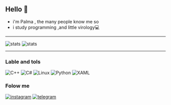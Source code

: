 
## Hello 👋
- i'm Palma , the many people know me so
- i study programming ,and little virology💻

---
![stats](https://github-readme-stats.vercel.app/api?username=PalmaLuv&show_icons=true&bg_color=360,000000,540543,ff008c&hide_border=true&text_color=d9c7d1)
![stats](https://github-readme-stats.vercel.app/api/top-langs/?username=PalmaLuv&bg_color=360,ff008c,540543,000000&hide_border=true&langs_count=8)

---

### Lable and tols
![C++](https://img.shields.io/badge/-C++-090909?style=for-the-badge&logo=c%2b%2b)
![C#](https://img.shields.io/badge/-C%23/.Net-090909?style=for-the-badge&logo=C%23)
![Linux](https://img.shields.io/badge/-KaliLinux-090909?style=for-the-badge&logo=KaliLinux)
![Python](https://img.shields.io/badge/-Python-090909?style=for-the-badge&logo=python)
![XAML](https://img.shields.io/badge/-XAML-090909?style=for-the-badge&logo=xaml)

### Folow me
[![instagram](https://img.shields.io/badge/-instagram-090909?style=for-the-badge&logo=instagram)](https://instagram.com/palma.luv/)
[![telegram](https://img.shields.io/badge/-Telegram-090909?style=for-the-badge&logo=telegram)](https://t.me/SupPrivacy_bot/?start)
